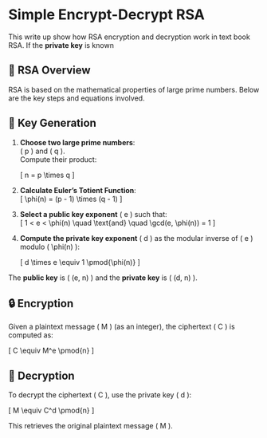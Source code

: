 # Simple Encrypt-Decrypt RSA

This write up show how RSA encryption and decryption work in text book RSA. If the **private key** is known


## 📄 RSA Overview

RSA is based on the mathematical properties of large prime numbers. Below are the key steps and equations involved.


## 🔑 Key Generation

1. **Choose two large prime numbers**:  
   \( p \) and \( q \).  
   Compute their product:

   \[
   n = p \times q
   \]

2. **Calculate Euler’s Totient Function**:  
   \[
   \phi(n) = (p - 1) \times (q - 1)
   \]

3. **Select a public key exponent** \( e \) such that:  
   \[
   1 < e < \phi(n) \quad \text{and} \quad \gcd(e, \phi(n)) = 1
   \]

4. **Compute the private key exponent** \( d \) as the modular inverse of \( e \) modulo \( \phi(n) \):

   \[
   d \times e \equiv 1 \pmod{\phi(n)}
   \]

The **public key** is \( (e, n) \) and the **private key** is \( (d, n) \).


## 🔒 Encryption

Given a plaintext message \( M \) (as an integer), the ciphertext \( C \) is computed as:

\[
C \equiv M^e \pmod{n}
\]



## 🔑 Decryption

To decrypt the ciphertext \( C \), use the private key \( d \):

\[
M \equiv C^d \pmod{n}
\]

This retrieves the original plaintext message \( M \).

